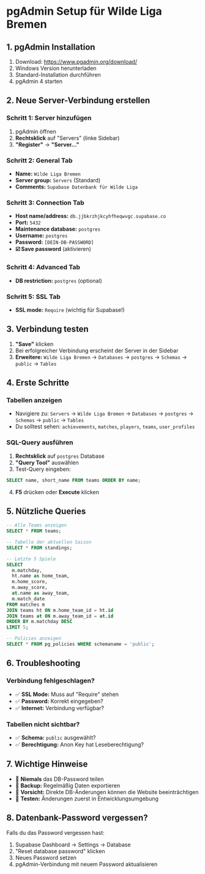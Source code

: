 # pgAdmin Setup für Wilde Liga Bremen

## 1. pgAdmin Installation

1. Download: https://www.pgadmin.org/download/
2. Windows Version herunterladen
3. Standard-Installation durchführen
4. pgAdmin 4 starten

## 2. Neue Server-Verbindung erstellen

### Schritt 1: Server hinzufügen
1. pgAdmin öffnen
2. **Rechtsklick** auf "Servers" (linke Sidebar)
3. **"Register"** → **"Server..."**

### Schritt 2: General Tab
- **Name:** `Wilde Liga Bremen`
- **Server group:** `Servers` (Standard)
- **Comments:** `Supabase Datenbank für Wilde Liga`

### Schritt 3: Connection Tab
- **Host name/address:** `db.jjbkrzhjkcyhfheqwvgc.supabase.co`
- **Port:** `5432`
- **Maintenance database:** `postgres`
- **Username:** `postgres`
- **Password:** `[DEIN-DB-PASSWORD]`
- **☑️ Save password** (aktivieren)

### Schritt 4: Advanced Tab
- **DB restriction:** `postgres` (optional)

### Schritt 5: SSL Tab
- **SSL mode:** `Require` (wichtig für Supabase!)

## 3. Verbindung testen

1. **"Save"** klicken
2. Bei erfolgreicher Verbindung erscheint der Server in der Sidebar
3. **Erweitere:** `Wilde Liga Bremen` → `Databases` → `postgres` → `Schemas` → `public` → `Tables`

## 4. Erste Schritte

### Tabellen anzeigen
- Navigiere zu: `Servers` → `Wilde Liga Bremen` → `Databases` → `postgres` → `Schemas` → `public` → `Tables`
- Du solltest sehen: `achievements`, `matches`, `players`, `teams`, `user_profiles`

### SQL-Query ausführen
1. **Rechtsklick** auf `postgres` Database
2. **"Query Tool"** auswählen
3. Test-Query eingeben:
```sql
SELECT name, short_name FROM teams ORDER BY name;
```
4. **F5** drücken oder **Execute** klicken

## 5. Nützliche Queries

```sql
-- Alle Teams anzeigen
SELECT * FROM teams;

-- Tabelle der aktuellen Saison
SELECT * FROM standings;

-- Letzte 5 Spiele
SELECT 
  m.matchday,
  ht.name as home_team,
  m.home_score,
  m.away_score,
  at.name as away_team,
  m.match_date
FROM matches m
JOIN teams ht ON m.home_team_id = ht.id
JOIN teams at ON m.away_team_id = at.id
ORDER BY m.matchday DESC
LIMIT 5;

-- Policies anzeigen
SELECT * FROM pg_policies WHERE schemaname = 'public';
```

## 6. Troubleshooting

### Verbindung fehlgeschlagen?
- ✅ **SSL Mode:** Muss auf "Require" stehen
- ✅ **Password:** Korrekt eingegeben?
- ✅ **Internet:** Verbindung verfügbar?

### Tabellen nicht sichtbar?
- ✅ **Schema:** `public` ausgewählt?
- ✅ **Berechtigung:** Anon Key hat Leseberechtigung?

## 7. Wichtige Hinweise

- 🔐 **Niemals** das DB-Password teilen
- 💾 **Backup:** Regelmäßig Daten exportieren
- 🚨 **Vorsicht:** Direkte DB-Änderungen können die Website beeinträchtigen
- 📝 **Testen:** Änderungen zuerst in Entwicklungsumgebung

## 8. Datenbank-Password vergessen?

Falls du das Password vergessen hast:
1. Supabase Dashboard → Settings → Database
2. "Reset database password" klicken
3. Neues Password setzen
4. pgAdmin-Verbindung mit neuem Password aktualisieren
